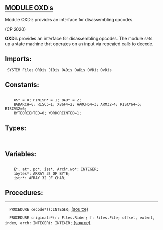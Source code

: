 
## [MODULE OXDis](https://github.com/io-core/Build/blob/main/OXDis.Mod)
Module OXDis provides an interface for disassembling opcodes.


(CP 2020)

**OXDis** provides an interface for disassembling opcodes.
The module sets up a state machine that operates on an input via repeated calls to decode.


  ## Imports:
` SYSTEM Files ORDis OIDis OADis OaDis OVDis OvDis`

## Constants:
```

    OK* = 0; FINISH* = 1; BAD* = 2;
    BADARCH=0; RISC5=1; X8664=2; AARCH64=3; ARM32=4; RISCV64=5; RISCV32=6;
    BYTEORIENTED=0; WORDORIENTED=1;
```
## Types:
```


```
## Variables:
```

    E*, at*, pc*, isz*, Arch*,wo*: INTEGER;
    ibytes*: ARRAY 32 OF BYTE;
    istr*: ARRAY 32 OF CHAR;

```
## Procedures:
---

`  PROCEDURE decode*():INTEGER;` [(source)](https://github.com/io-orig/System/blob/main/OXDis.Mod#L26)


`  PROCEDURE originate*(r: Files.Rider; f: Files.File; offset, extent, index, arch: INTEGER): INTEGER;` [(source)](https://github.com/io-orig/System/blob/main/OXDis.Mod#L82)

